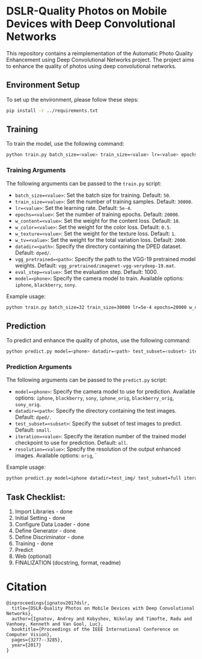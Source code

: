 # DSLR-Quality Photos on Mobile Devices with Deep Convolutional Networks

This repository contains a reimplementation of the Automatic Photo Quality Enhancement using Deep Convolutional Networks project. The project aims to enhance the quality of photos using deep convolutional networks.

## Environment Setup
To set up the environment, please follow these steps:

```bash
pip install -r ../requirements.txt
```

## Training
To train the model, use the following command:

```bash
python train.py batch_size=<value> train_size=<value> lr=<value> epochs=<value> w_content=<value> w_color=<value> w_texture=<value> w_tv=<value> datadir=<path> vgg_pretrained=<path> eval_step=<value> model=<phone>
```

### Training Arguments
The following arguments can be passed to the `train.py` script:

- `batch_size=<value>`: Set the batch size for training. Default: `50`.
- `train_size=<value>`: Set the number of training samples. Default: `30000`.
- `lr=<value>`: Set the learning rate. Default: `5e-4`.
- `epochs=<value>`: Set the number of training epochs. Default: `20000`.
- `w_content=<value>`: Set the weight for the content loss. Default: `10`.
- `w_color=<value>`: Set the weight for the color loss. Default: `0.5`.
- `w_texture=<value>`: Set the weight for the texture loss. Default: `1`.
- `w_tv=<value>`: Set the weight for the total variation loss. Default: `2000`.
- `datadir=<path>`: Specify the directory containing the DPED dataset. Default: `dped/`.
- `vgg_pretrained=<path>`: Specify the path to the VGG-19 pretrained model weights. Default: `vgg_pretrained/imagenet-vgg-verydeep-19.mat`.
- `eval_step=<value>`: Set the evaluation step. Default: 1000.
- `model=<phone>`: Specify the camera model to train. Available options: `iphone`, `blackberry`, `sony`.

Example usage:
```bash
python train.py batch_size=32 train_size=30000 lr=5e-4 epochs=20000 w_content=10 w_color=0.5 w_texture=1 w_tv=2000 datadir=dped/ vgg_pretrained=vgg_pretrained/imagenet-vgg-verydeep-19.mat eval_step=1000 model=iphone
```

## Prediction
To predict and enhance the quality of photos, use the following command:

```bash
python predict.py model=<phone> datadir=<path> test_subset=<subset> iteration=<value> resolution=<value> use_gpu=<value>
```

### Prediction Arguments
The following arguments can be passed to the `predict.py` script:

- `model=<phone>`: Specify the camera model to use for prediction. Available options: `iphone`, `blackberry`, `sony`, `iphone_orig`, `blackberry_orig`, `sony_orig`.
- `datadir=<path>`: Specify the directory containing the test images. Default: `dped/`.
- `test_subset=<subset>`: Specify the subset of test images to predict. Default: `small`.
- `iteration=<value>`: Specify the iteration number of the trained model checkpoint to use for prediction. Default: `all`.
- `resolution=<value>`: Specify the resolution of the output enhanced images. Available options: `orig`, `

Example usage:
```bash
python predict.py model=iphone datadir=test_img/ test_subset=full iteration=18000 resolution=orig use_gpu=true
```

## Task Checklist:
1. Import Libraries       - done
2. Initial Setting        - done
3. Configure Data Loader  - done
4. Define Generator       - done
5. Define Discriminator   - done
6. Training               - done
7. Predict
8. Web (optional)
9. FINALIZATION (docstring, format, readme)

# Citation
```
@inproceedings{ignatov2017dslr,
  title={DSLR-Quality Photos on Mobile Devices with Deep Convolutional Networks},
  author={Ignatov, Andrey and Kobyshev, Nikolay and Timofte, Radu and Vanhoey, Kenneth and Van Gool, Luc},
  booktitle={Proceedings of the IEEE International Conference on Computer Vision},
  pages={3277--3285},
  year={2017}
}
```
